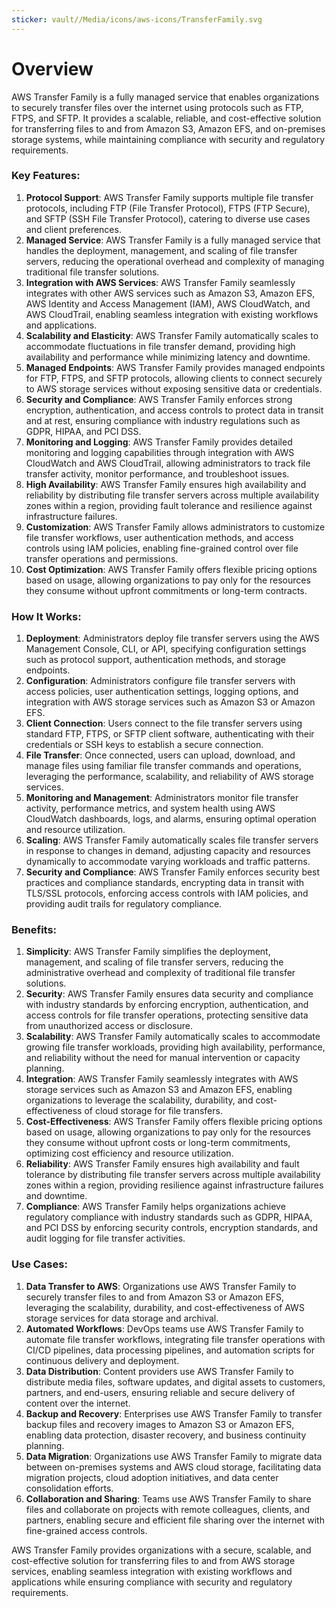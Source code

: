```yaml
---
sticker: vault//Media/icons/aws-icons/TransferFamily.svg
---
```

# Overview

AWS Transfer Family is a fully managed service that enables organizations to securely transfer files over the internet using protocols such as FTP, FTPS, and SFTP. It provides a scalable, reliable, and cost-effective solution for transferring files to and from Amazon S3, Amazon EFS, and on-premises storage systems, while maintaining compliance with security and regulatory requirements.

### Key Features:

1. **Protocol Support**: AWS Transfer Family supports multiple file transfer protocols, including FTP (File Transfer Protocol), FTPS (FTP Secure), and SFTP (SSH File Transfer Protocol), catering to diverse use cases and client preferences.
2. **Managed Service**: AWS Transfer Family is a fully managed service that handles the deployment, management, and scaling of file transfer servers, reducing the operational overhead and complexity of managing traditional file transfer solutions.
3. **Integration with AWS Services**: AWS Transfer Family seamlessly integrates with other AWS services such as Amazon S3, Amazon EFS, AWS Identity and Access Management (IAM), AWS CloudWatch, and AWS CloudTrail, enabling seamless integration with existing workflows and applications.
4. **Scalability and Elasticity**: AWS Transfer Family automatically scales to accommodate fluctuations in file transfer demand, providing high availability and performance while minimizing latency and downtime.
5. **Managed Endpoints**: AWS Transfer Family provides managed endpoints for FTP, FTPS, and SFTP protocols, allowing clients to connect securely to AWS storage services without exposing sensitive data or credentials.
6. **Security and Compliance**: AWS Transfer Family enforces strong encryption, authentication, and access controls to protect data in transit and at rest, ensuring compliance with industry regulations such as GDPR, HIPAA, and PCI DSS.
7. **Monitoring and Logging**: AWS Transfer Family provides detailed monitoring and logging capabilities through integration with AWS CloudWatch and AWS CloudTrail, allowing administrators to track file transfer activity, monitor performance, and troubleshoot issues.
8. **High Availability**: AWS Transfer Family ensures high availability and reliability by distributing file transfer servers across multiple availability zones within a region, providing fault tolerance and resilience against infrastructure failures.
9. **Customization**: AWS Transfer Family allows administrators to customize file transfer workflows, user authentication methods, and access controls using IAM policies, enabling fine-grained control over file transfer operations and permissions.
10. **Cost Optimization**: AWS Transfer Family offers flexible pricing options based on usage, allowing organizations to pay only for the resources they consume without upfront commitments or long-term contracts.

### How It Works:

1. **Deployment**: Administrators deploy file transfer servers using the AWS Management Console, CLI, or API, specifying configuration settings such as protocol support, authentication methods, and storage endpoints.
2. **Configuration**: Administrators configure file transfer servers with access policies, user authentication settings, logging options, and integration with AWS storage services such as Amazon S3 or Amazon EFS.
3. **Client Connection**: Users connect to the file transfer servers using standard FTP, FTPS, or SFTP client software, authenticating with their credentials or SSH keys to establish a secure connection.
4. **File Transfer**: Once connected, users can upload, download, and manage files using familiar file transfer commands and operations, leveraging the performance, scalability, and reliability of AWS storage services.
5. **Monitoring and Management**: Administrators monitor file transfer activity, performance metrics, and system health using AWS CloudWatch dashboards, logs, and alarms, ensuring optimal operation and resource utilization.
6. **Scaling**: AWS Transfer Family automatically scales file transfer servers in response to changes in demand, adjusting capacity and resources dynamically to accommodate varying workloads and traffic patterns.
7. **Security and Compliance**: AWS Transfer Family enforces security best practices and compliance standards, encrypting data in transit with TLS/SSL protocols, enforcing access controls with IAM policies, and providing audit trails for regulatory compliance.

### Benefits:

1. **Simplicity**: AWS Transfer Family simplifies the deployment, management, and scaling of file transfer servers, reducing the administrative overhead and complexity of traditional file transfer solutions.
2. **Security**: AWS Transfer Family ensures data security and compliance with industry standards by enforcing encryption, authentication, and access controls for file transfer operations, protecting sensitive data from unauthorized access or disclosure.
3. **Scalability**: AWS Transfer Family automatically scales to accommodate growing file transfer workloads, providing high availability, performance, and reliability without the need for manual intervention or capacity planning.
4. **Integration**: AWS Transfer Family seamlessly integrates with AWS storage services such as Amazon S3 and Amazon EFS, enabling organizations to leverage the scalability, durability, and cost-effectiveness of cloud storage for file transfers.
5. **Cost-Effectiveness**: AWS Transfer Family offers flexible pricing options based on usage, allowing organizations to pay only for the resources they consume without upfront costs or long-term commitments, optimizing cost efficiency and resource utilization.
6. **Reliability**: AWS Transfer Family ensures high availability and fault tolerance by distributing file transfer servers across multiple availability zones within a region, providing resilience against infrastructure failures and downtime.
7. **Compliance**: AWS Transfer Family helps organizations achieve regulatory compliance with industry standards such as GDPR, HIPAA, and PCI DSS by enforcing security controls, encryption standards, and audit logging for file transfer activities.

### Use Cases:

1. **Data Transfer to AWS**: Organizations use AWS Transfer Family to securely transfer files to and from Amazon S3 or Amazon EFS, leveraging the scalability, durability, and cost-effectiveness of AWS storage services for data storage and archival.
2. **Automated Workflows**: DevOps teams use AWS Transfer Family to automate file transfer workflows, integrating file transfer operations with CI/CD pipelines, data processing pipelines, and automation scripts for continuous delivery and deployment.
3. **Data Distribution**: Content providers use AWS Transfer Family to distribute media files, software updates, and digital assets to customers, partners, and end-users, ensuring reliable and secure delivery of content over the internet.
4. **Backup and Recovery**: Enterprises use AWS Transfer Family to transfer backup files and recovery images to Amazon S3 or Amazon EFS, enabling data protection, disaster recovery, and business continuity planning.
5. **Data Migration**: Organizations use AWS Transfer Family to migrate data between on-premises systems and AWS cloud storage, facilitating data migration projects, cloud adoption initiatives, and data center consolidation efforts.
6. **Collaboration and Sharing**: Teams use AWS Transfer Family to share files and collaborate on projects with remote colleagues, clients, and partners, enabling secure and efficient file sharing over the internet with fine-grained access controls.

AWS Transfer Family provides organizations with a secure, scalable, and cost-effective solution for transferring files to and from AWS storage services, enabling seamless integration with existing workflows and applications while ensuring compliance with security and regulatory requirements.